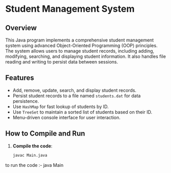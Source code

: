 # Student Management System

## Overview
This Java program implements a comprehensive student management system using advanced Object-Oriented Programming (OOP) principles. The system allows users to manage student records, including adding, modifying, searching, and displaying student information. It also handles file reading and writing to persist data between sessions.

## Features
- Add, remove, update, search, and display student records.
- Persist student records to a file named `students.dat` for data persistence.
- Use `HashMap` for fast lookup of students by ID.
- Use `TreeSet` to maintain a sorted list of students based on their ID.
- Menu-driven console interface for user interaction.

## How to Compile and Run

1. **Compile the code**:
   ```sh
   javac Main.java

to run the code :- java Main